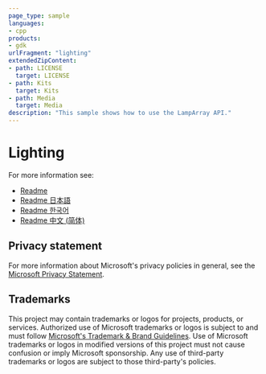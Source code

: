 ```yaml
---
page_type: sample
languages:
- cpp
products:
- gdk
urlFragment: "lighting"
extendedZipContent:
- path: LICENSE
  target: LICENSE
- path: Kits
  target: Kits
- path: Media
  target: Media
description: "This sample shows how to use the LampArray API."
---
```


# Lighting

For more information see: 
- [Readme](https://github.com/microsoft/Xbox-GDK-Samples/blob/main/Samples/System/Lighting/readme_en-us.md)
- [Readme 日本語](https://github.com/microsoft/Xbox-GDK-Samples/blob/main/Samples/System/Lighting/readme_ja-jp.md)
- [Readme 한국어](https://github.com/microsoft/Xbox-GDK-Samples/blob/main/Samples/System/Lighting/readme_ko-kr.md)
- [Readme 中文 (简体)](https://github.com/microsoft/Xbox-GDK-Samples/blob/main/Samples/System/Lighting/readme_zh-cn.md)

## Privacy statement

For more information about Microsoft's privacy policies in general, see the [Microsoft Privacy Statement](https://privacy.microsoft.com/privacystatement/).

## Trademarks

This project may contain trademarks or logos for projects, products, or services. Authorized use of Microsoft trademarks or logos is subject to and must follow [Microsoft's Trademark & Brand Guidelines](https://www.microsoft.com/en-us/legal/intellectualproperty/trademarks/usage/general). Use of Microsoft trademarks or logos in modified versions of this project must not cause confusion or imply Microsoft sponsorship. Any use of third-party trademarks or logos are subject to those third-party's policies.
